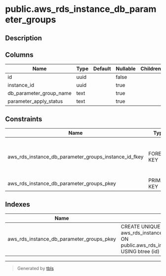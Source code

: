 # public.aws_rds_instance_db_parameter_groups

## Description

## Columns

| Name | Type | Default | Nullable | Children | Parents | Comment |
| ---- | ---- | ------- | -------- | -------- | ------- | ------- |
| id | uuid |  | false |  |  |  |
| instance_id | uuid |  | true |  | [public.aws_rds_instances](public.aws_rds_instances.md) |  |
| db_parameter_group_name | text |  | true |  |  |  |
| parameter_apply_status | text |  | true |  |  |  |

## Constraints

| Name | Type | Definition |
| ---- | ---- | ---------- |
| aws_rds_instance_db_parameter_groups_instance_id_fkey | FOREIGN KEY | FOREIGN KEY (instance_id) REFERENCES aws_rds_instances(id) ON DELETE CASCADE |
| aws_rds_instance_db_parameter_groups_pkey | PRIMARY KEY | PRIMARY KEY (id) |

## Indexes

| Name | Definition |
| ---- | ---------- |
| aws_rds_instance_db_parameter_groups_pkey | CREATE UNIQUE INDEX aws_rds_instance_db_parameter_groups_pkey ON public.aws_rds_instance_db_parameter_groups USING btree (id) |

---

> Generated by [tbls](https://github.com/k1LoW/tbls)
